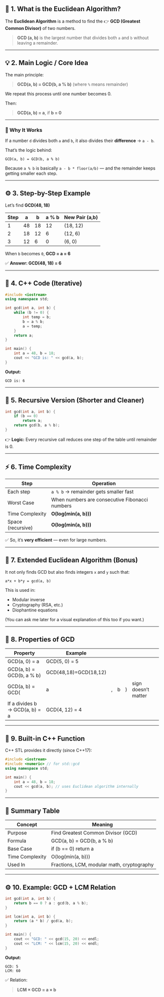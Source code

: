 ## 🧩 1. What is the Euclidean Algorithm?

The **Euclidean Algorithm** is a method to find the
👉 **GCD (Greatest Common Divisor)** of two numbers.

> **GCD (a, b)** is the largest number that divides both `a` and `b` without leaving a remainder.

---

## 💡 2. Main Logic / Core Idea

The main principle:

> **GCD(a, b) = GCD(b, a % b)**
> (where `%` means remainder)

We repeat this process until one number becomes 0.

Then:

> **GCD(a, b) = a**, if **b = 0**

---

### 🔹 Why It Works

If a number `d` divides both `a` and `b`,
it also divides their **difference** → `a - b`.

That’s the logic behind:

```
GCD(a, b) = GCD(b, a % b)
```

Because `a % b` is basically `a - b * floor(a/b)` —
and the remainder keeps getting smaller each step.

---

## ⚙️ 3. Step-by-Step Example

Let’s find **GCD(48, 18)**

| Step | a  | b  | a % b | New Pair (a,b) |
| ---- | -- | -- | ----- | -------------- |
| 1    | 48 | 18 | 12    | (18, 12)       |
| 2    | 18 | 12 | 6     | (12, 6)        |
| 3    | 12 | 6  | 0     | (6, 0)         |

When `b` becomes `0`, **GCD = a = 6**

✅ **Answer: GCD(48, 18) = 6**

---

## 🧾 4. C++ Code (Iterative)

```cpp
#include <iostream>
using namespace std;

int gcd(int a, int b) {
    while (b != 0) {
        int temp = b;
        b = a % b;
        a = temp;
    }
    return a;
}

int main() {
    int a = 48, b = 18;
    cout << "GCD is: " << gcd(a, b);
}
```

**Output:**

```
GCD is: 6
```

---

## 🧾 5. Recursive Version (Shorter and Cleaner)

```cpp
int gcd(int a, int b) {
    if (b == 0)
        return a;
    return gcd(b, a % b);
}
```

👉 **Logic:**
Every recursive call reduces one step of the table until remainder is 0.

---

## ⚡ 6. Time Complexity

| Step              | Operation                                      |
| ----------------- | ---------------------------------------------- |
| Each step         | `a % b` → remainder gets smaller fast          |
| Worst Case        | When numbers are consecutive Fibonacci numbers |
| Time Complexity   | **O(log(min(a, b)))**                          |
| Space (recursive) | **O(log(min(a, b)))**                          |

✅ So, it’s **very efficient** — even for large numbers.

---

## 🧮 7. Extended Euclidean Algorithm (Bonus)

It not only finds GCD but also finds integers `x` and `y` such that:

```
a*x + b*y = gcd(a, b)
```

This is used in:

* Modular inverse
* Cryptography (RSA, etc.)
* Diophantine equations

(You can ask me later for a visual explanation of this too if you want.)

---

## 🧷 8. Properties of GCD

| Property                       | Example               |   |   |   |                     |
| ------------------------------ | --------------------- | - | - | - | ------------------- |
| GCD(a, 0) = a                  | GCD(5, 0) = 5         |   |   |   |                     |
| GCD(a, b) = GCD(b, a % b)      | GCD(48,18)=GCD(18,12) |   |   |   |                     |
| GCD(a, b) = GCD(               | a                     | , | b | ) | sign doesn’t matter |
| If a divides b → GCD(a, b) = a | GCD(4, 12) = 4        |   |   |   |                     |

---

## 🧭 9. Built-in C++ Function

C++ STL provides it directly (since C++17):

```cpp
#include <iostream>
#include <numeric> // for std::gcd
using namespace std;

int main() {
    int a = 48, b = 18;
    cout << gcd(a, b); // uses Euclidean algorithm internally
}
```

---

## 🧠 Summary Table

| Concept         | Meaning                                    |
| --------------- | ------------------------------------------ |
| Purpose         | Find Greatest Common Divisor (GCD)         |
| Formula         | GCD(a, b) = GCD(b, a % b)                  |
| Base Case       | if (b == 0) return a                       |
| Time Complexity | O(log(min(a, b)))                          |
| Used In         | Fractions, LCM, modular math, cryptography |

---

## ⚙️ 10. Example: GCD + LCM Relation

```cpp
int gcd(int a, int b) {
    return b == 0 ? a : gcd(b, a % b);
}

int lcm(int a, int b) {
    return (a * b) / gcd(a, b);
}

int main() {
    cout << "GCD: " << gcd(15, 20) << endl;
    cout << "LCM: " << lcm(15, 20) << endl;
}
```

**Output:**

```
GCD: 5
LCM: 60
```

✅ Relation:

> **LCM × GCD = a × b**
